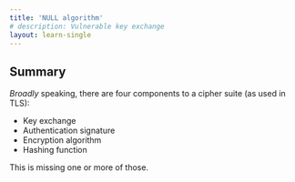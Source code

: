 ```yaml
---
title: 'NULL algorithm'
# description: Vulnerable key exchange
layout: learn-single
---
```


## Summary

_Broadly_ speaking, there are four components to a cipher suite (as used in TLS):

* Key exchange
* Authentication signature
* Encryption algorithm
* Hashing function

This is missing one or more of those.
